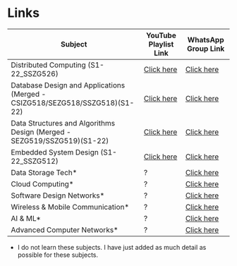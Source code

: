 # Links
|Subject|YouTube Playlist Link|WhatsApp Group Link|
|-------|---------------------|-------------------|
|Distributed Computing (S1-22_SSZG526)|[Click here](https://youtube.com/playlist?list=PLf0SnVDhKFJxPn0g5EEzNgsZEbCtH_spW)|[Click here](https://chat.whatsapp.com/DZMijyRwkfk2dODLbk4Mqi)|
|Database Design and Applications (Merged - CSIZG518/SEZG518/SSZG518)(S1-22)|[Click here](https://youtube.com/playlist?list=PLf0SnVDhKFJxuw-1eto-9TIk972MwanhO)|[Click here](https://chat.whatsapp.com/ILGHNLO8By45N8E5kosi36)|
|Data Structures and Algorithms Design (Merged - SEZG519/SSZG519)(S1-22)|[Click here](https://youtube.com/playlist?list=PLf0SnVDhKFJy9gd9EdCn_SGtRoxZ9o9wb)|[Click here](https://chat.whatsapp.com/Lkqg5YkH0cqAHDaTuGoBZE)|
|Embedded System Design (S1-22_SSZG512)|[Click here](https://youtube.com/playlist?list=PLf0SnVDhKFJytLKONgpDTMRjD-FdMJL5D)|[Click here](https://chat.whatsapp.com/E5dsv8KlVeoDeMphzZSakq)|
|Data Storage Tech*|?|[Click here](https://chat.whatsapp.com/BmgZKxQKtOz3i1QXtuYgsr)|
|Cloud Computing*|?|[Click here](https://chat.whatsapp.com/JFnp975YfsQ0ofVFCPcxvn)|
|Software Design Networks*|?|[Click here](https://chat.whatsapp.com/FM4se0mC9laDblUSocnNgV)|
|Wireless & Mobile Communication*|?|[Click here](https://chat.whatsapp.com/KH5m0yyapcc1MA0b3RMdhf)|
|AI & ML*|?|[Click here](https://chat.whatsapp.com/K9f7iqBGROD7gy9r6InWRX)|
|Advanced Computer Networks*|?|[Click here](https://chat.whatsapp.com/Ls7gbS81MdH6Nq34kQu9TQ)|

* I do not learn these subjects. I have just added as much detail as possible for these subjects.
